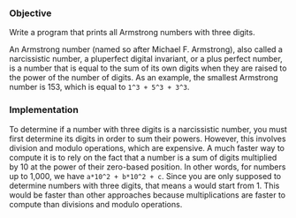 ### Objective

Write a program that prints all Armstrong numbers with three digits.

An Armstrong number (named so after Michael F. Armstrong), also called a narcissistic number, a pluperfect digital invariant, or a plus perfect number, is a number that is equal to the sum of its own digits when they are raised to the power of the number of digits. As an example, the smallest Armstrong number is 153, which is equal to `1^3 + 5^3 + 3^3`.

### Implementation

To determine if a number with three digits is a narcissistic number, you must first determine its digits in order to sum their powers. However, this involves division and modulo operations, which are expensive. A much faster way to compute it is to rely on the fact that a number is a sum of digits multiplied by 10 at the power of their zero-based position. In other words, for numbers up to 1,000, we have `a*10^2 + b*10^2 + c`. Since you are only supposed to determine numbers with three digits, that means `a` would start from 1. This would be faster than other approaches because multiplications are faster to compute than divisions and modulo operations.
